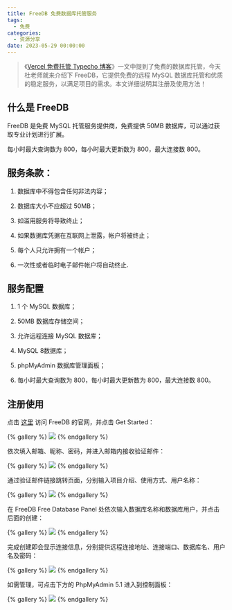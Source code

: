 ```yaml
---
title: FreeDB 免费数据库托管服务
tags:
  - 免费
categories:
  - 资源分享
date: 2023-05-29 00:00:00
---
```


> 《[Vercel 免费托管 Typecho 博客](https://dusays.com/587/)》一文中提到了免费的数据库托管，今天杜老师就来介绍下 FreeDB，它提供免费的远程 MySQL 数据库托管和优质的稳定服务，以满足项目的需求。本文详细说明其注册及使用方法！

<!-- more -->

## 什么是 FreeDB

FreeDB 是免费 MySQL 托管服务提供商，免费提供 50MB 数据库，可以通过获取专业计划进行扩展。

每小时最大查询数为 800，每小时最大更新数为 800，最大连接数 800。

## 服务条款：

1. 数据库中不得包含任何非法内容；

2. 数据库大小不应超过 50MB；

3. 如滥用服务将导致终止；

4. 如果数据库凭据在互联网上泄露，帐户将被终止；

5. 每个人只允许拥有一个帐户；

6. 一次性或者临时电子邮件帐户将自动终止.

## 服务配置

1. 1 个 MySQL 数据库；

2. 50MB 数据库存储空间；

3. 允许远程连接 MySQL 数据库；

4. MySQL 8数据库；

5. phpMyAdmin 数据库管理面板；

6. 每小时最大查询数为 800，每小时最大更新数为 800，最大连接数 800。

## 注册使用

点击 [这里](https://freedb.tech/) 访问 FreeDB 的官网，并点击 Get Started：

{% gallery %}
![](https://cdn.dusays.com/2023/05/590-1.jpg)
{% endgallery %}

依次填入邮箱、昵称、密码，并进入邮箱内接收验证邮件：

{% gallery %}
![](https://cdn.dusays.com/2023/05/590-2.jpg)
{% endgallery %}

通过验证邮件链接跳转页面，分别输入项目介绍、使用方式、用户名称：

{% gallery %}
![](https://cdn.dusays.com/2023/05/590-3.jpg)
{% endgallery %}

在 FreeDB Free Database Panel 处依次输入数据库名称和数据库用户，并点击后面的创建：

{% gallery %}
![](https://cdn.dusays.com/2023/05/590-4.jpg)
{% endgallery %}

完成创建即会显示连接信息，分别提供远程连接地址、连接端口、数据库名、用户名及密码：

{% gallery %}
![](https://cdn.dusays.com/2023/05/587-1.jpg)
{% endgallery %}

如需管理，可点击下方的 PhpMyAdmin 5.1 进入到控制面板：

{% gallery %}
![](https://cdn.dusays.com/2023/05/590-5.jpg)
{% endgallery %}